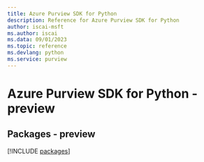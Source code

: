 ```yaml
---
title: Azure Purview SDK for Python
description: Reference for Azure Purview SDK for Python
author: iscai-msft
ms.author: iscai
ms.data: 09/01/2023
ms.topic: reference
ms.devlang: python
ms.service: purview
---
```

# Azure Purview SDK for Python - preview
## Packages - preview
[!INCLUDE [packages](purview-index.md)]